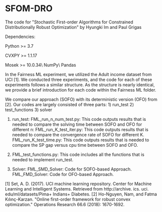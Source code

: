 # SFOM-DRO
The code for "Stochastic First-order Algorithms for Constrained Distributionally Robust Optimization" by Hyungki Im and Paul Grigas

Dependencies:

Python >= 3.7

CVXPY >= 1.1.17

Mosek >= 10.0.34\\
NumPy\\
Pandas 


In the Fairness ML experiment, we utilized the Adult income dataset from UCI [1]. We conducted three experiments, and the code for each of these experiments follows a similar structure. 
As the structure is nearly identical, we provide a brief introduction for each code within the Fairness ML folder.


We compare our approach (SOFO) with its deterministic version (OFO) from [2].
Our codes are largely consisted of three parts: 1) run_test 2) test_functions 3) solver
1) run_test: 
FML_run_n_num_test.py: This code outputs results that is needed to compare the solving time between SOFO and OFO for different n:
FML_run_K_test_iter.py: This code outputs results that is needed to compare the convergence rate of SOFO for different K.
FML_run_K_test_time.py: This code outputs results that is needed to compare the SP gap versus cpu time between SOFO and OFO.

2) FML_test_functions.py:
This code includes all the functions that is needed to implement run_test.

3) Solver:
FML_SMD_Solver: Code for SOFO-based Approach.
FML_FMD_Solver: Code for OFO-based Approach.






[1] Set, A. D. (2017). UCI machine learning repository. Center for Machine Learning and Intelligent Systems.
 Retrieved from http://archive. ics. uci. edu/ml/datasets/Pima+ Indians+ Diabetes.
[2] Ho-Nguyen, Nam, and Fatma Kılınç-Karzan. "Online first-order framework for robust convex optimization." Operations Research 66.6 (2018): 1670-1692.
